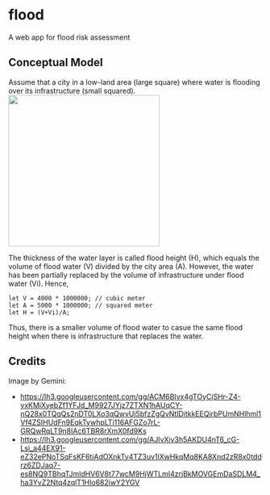 # flood
A web app for flood risk assessment

## Conceptual Model
Assume that a city in a low-land area (large square) where water is flooding over its infrastructure (small squared).         
<img src="https://kietpawpan.github.io/flood/flood.jpg" width="300" height="300">

The thickness of the water layer is called flood height (H), which equals the volume of flood water (V) divided by the city area (A). However, the water has been partially replaced by the volume of infrastructure under flood water (Vi). Hence,

```
let V = 4000 * 1000000; // cubic meter
let A = 5000 * 1000000; // squared meter
let H = (V+Vi)/A;

```
Thus, there is a smaller volume of flood water to casue the same flood height when there is infrastructure that replaces the water. 

## Credits
Image by Gemini: 
- https://lh3.googleusercontent.com/gg/ACM6BIvx4gTOyCjSHr-Z4-vxKMiXyebZf1YFJd_M9927JYjz7ZTXN1hAUqCY-nQ28x0TQqQs2nDT0LXo3qQwvUj5bfzZgQvNtlDitkkEEQirbPUmNHlhml1Vf4ZSIHUdFn9EqkTywhpLTi116AFGZo7rL-GRQwRqLT9n8IAc6TBR8rXmX0fd9Ks
- https://lh3.googleusercontent.com/gg/AJIvXiv3h5AKDU4nT6_cG-Lsi_a44EX91-eZ32ePNoTSqFsKF6tiAdOXnkTy4TZ3uv1lXwHkqMq8KA8Xnd2zR8x0tddrz6ZDJaq7-es8NQ9TBhqTJmldHV6V8t77wcM9HjWTLmI4zrjBkMOVGEmDaSDLM4_ha3YvZ2Ntq4zqlT1HIo682iwY2YGV
